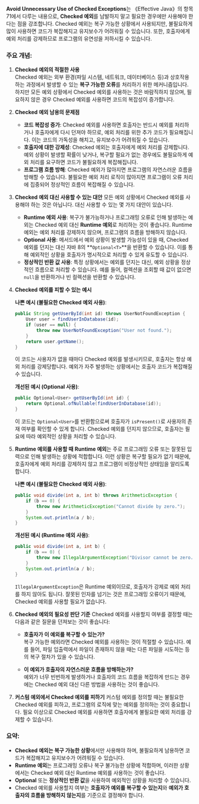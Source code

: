 **Avoid Unnecessary Use of Checked Exceptions**는 《Effective Java》의 항목 71에서 다루는 내용으로, **Checked 예외**를 남발하지 말고 필요한 경우에만 사용해야 한다는 점을 강조합니다. Checked 예외는 복구 가능한 상황에서 사용되지만, 불필요하게 많이 사용하면 코드가 복잡해지고 유지보수가 어려워질 수 있습니다. 또한, 호출자에게 예외 처리를 강제하므로 프로그램의 유연성을 저하시킬 수 있습니다.

### 주요 개념:

1. **Checked 예외의 적절한 사용**  
   Checked 예외는 외부 환경(파일 시스템, 네트워크, 데이터베이스 등)과 상호작용하는 과정에서 발생할 수 있는 **복구 가능한 오류**를 처리하기 위한 메커니즘입니다. 하지만 모든 예외 상황에서 Checked 예외를 사용하는 것은 바람직하지 않으며, 필요하지 않은 경우 Checked 예외를 사용하면 코드의 복잡성이 증가합니다.

2. **Checked 예외 남용의 문제점**  
   - **코드 복잡성 증가**: Checked 예외를 사용하면 호출자는 반드시 예외를 처리하거나 호출자에게 다시 던져야 하므로, 예외 처리를 위한 추가 코드가 필요해집니다. 이는 코드의 가독성을 해치고, 유지보수가 어려워질 수 있습니다.
   - **호출자에 대한 강제성**: Checked 예외는 호출자에게 예외 처리를 강제합니다. 예외 상황이 발생할 확률이 낮거나, 복구할 필요가 없는 경우에도 불필요하게 예외 처리를 요구하면 코드가 불필요하게 복잡해집니다.
   - **프로그램 흐름 방해**: Checked 예외가 많아지면 프로그램의 자연스러운 흐름을 방해할 수 있습니다. 불필요한 예외 처리 로직이 많아지면 프로그램이 오류 처리에 집중되어 정상적인 흐름이 복잡해질 수 있습니다.

3. **Checked 예외 대신 사용할 수 있는 대안**
   모든 예외 상황에서 Checked 예외를 사용해야 하는 것은 아닙니다. 대신 사용할 수 있는 몇 가지 대안이 있습니다.

   - **Runtime 예외 사용**: 복구가 불가능하거나 프로그래밍 오류로 인해 발생하는 예외는 Checked 예외 대신 **Runtime 예외**로 처리하는 것이 좋습니다. Runtime 예외는 예외 처리를 강제하지 않으며, 프로그램의 흐름을 방해하지 않습니다.
   - **Optional 사용**: 메서드에서 예외 상황이 발생할 가능성이 있을 때, Checked 예외를 던지는 대신 자바 8의 **`Optional<T>`**을 반환할 수 있습니다. 이를 통해 예외적인 상황을 호출자가 명시적으로 처리할 수 있게 유도할 수 있습니다.
   - **정상적인 반환 값 사용**: 특정 상황에서는 예외를 던지는 대신, 예외 상황을 정상적인 흐름으로 처리할 수 있습니다. 예를 들어, 컬렉션을 조회할 때 값이 없으면 `null`을 반환하거나 빈 컬렉션을 반환할 수 있습니다.

4. **Checked 예외를 피할 수 있는 예시**
   
   **나쁜 예시 (불필요한 Checked 예외 사용)**:
   ```java
   public String getUserById(int id) throws UserNotFoundException {
       User user = findUserInDatabase(id);
       if (user == null) {
           throw new UserNotFoundException("User not found.");
       }
       return user.getName();
   }
   ```

   이 코드는 사용자가 없을 때마다 Checked 예외를 발생시키므로, 호출자는 항상 예외 처리를 강제당합니다. 예외가 자주 발생하는 상황에서는 호출자 코드가 복잡해질 수 있습니다.

   **개선된 예시 (Optional 사용)**:
   ```java
   public Optional<User> getUserById(int id) {
       return Optional.ofNullable(findUserInDatabase(id));
   }
   ```

   이 코드는 `Optional<User>`를 반환함으로써 호출자가 `isPresent()`로 사용자의 존재 여부를 확인할 수 있게 합니다. Checked 예외를 던지지 않으므로, 호출자는 필요에 따라 예외적인 상황을 처리할 수 있습니다.

5. **Runtime 예외를 사용할 때**
   **Runtime 예외**는 주로 프로그래밍 오류 또는 잘못된 입력으로 인해 발생하는 상황에 적합합니다. 이런 상황은 복구할 필요가 없기 때문에, 호출자에게 예외 처리를 강제하지 않고 프로그램이 비정상적인 상태임을 알리도록 합니다.

   **나쁜 예시 (불필요한 Checked 예외 사용)**:
   ```java
   public void divide(int a, int b) throws ArithmeticException {
       if (b == 0) {
           throw new ArithmeticException("Cannot divide by zero.");
       }
       System.out.println(a / b);
   }
   ```

   **개선된 예시 (Runtime 예외 사용)**:
   ```java
   public void divide(int a, int b) {
       if (b == 0) {
           throw new IllegalArgumentException("Divisor cannot be zero.");
       }
       System.out.println(a / b);
   }
   ```

   `IllegalArgumentException`은 Runtime 예외이므로, 호출자가 강제로 예외 처리를 하지 않아도 됩니다. 잘못된 인자를 넘기는 것은 프로그래밍 오류이기 때문에, Checked 예외를 사용할 필요가 없습니다.

6. **Checked 예외의 필요성 판단 기준**
   Checked 예외를 사용할지 여부를 결정할 때는 다음과 같은 질문을 던져보는 것이 좋습니다:
   - **호출자가 이 예외를 복구할 수 있는가?**  
     복구 가능한 예외라면 Checked 예외를 사용하는 것이 적절할 수 있습니다. 예를 들어, 파일 입출력에서 파일이 존재하지 않을 때는 다른 파일을 시도하는 등의 복구 절차가 있을 수 있습니다.
   
   - **이 예외가 호출자의 자연스러운 흐름을 방해하는가?**  
     예외가 너무 빈번하게 발생하거나 호출자의 코드 흐름을 복잡하게 만드는 경우에는 Checked 예외 대신 다른 방법을 사용하는 것이 좋습니다.

7. **커스텀 예외에서 Checked 예외를 피하기**
   커스텀 예외를 정의할 때는 불필요한 Checked 예외를 피하고, 프로그램의 로직에 맞는 예외를 정의하는 것이 중요합니다. 필요 이상으로 Checked 예외를 사용하면 호출자에게 불필요한 예외 처리를 강제할 수 있습니다.

### 요약:

- **Checked 예외는 복구 가능한 상황**에서만 사용해야 하며, 불필요하게 남용하면 코드가 복잡해지고 유지보수가 어려워질 수 있습니다.
- **Runtime 예외**는 프로그래밍 오류나 복구 불가능한 상황에 적합하며, 이러한 상황에서는 Checked 예외 대신 Runtime 예외를 사용하는 것이 좋습니다.
- **Optional** 또는 **정상적인 반환 값**을 사용하여 예외적인 상황을 처리할 수 있습니다.
- Checked 예외를 사용할지 여부는 **호출자가 예외를 복구할 수 있는지**와 **예외가 호출자의 흐름을 방해하지 않는지**를 기준으로 결정해야 합니다.


